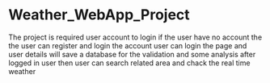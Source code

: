 # Weather_WebApp_Project
The project is required user account to login if the user have no account the the user can register and login the account
user can login the page and user details will save a database for the validation and some analysis
after logged in user then user can search related area and chack the real time weather

